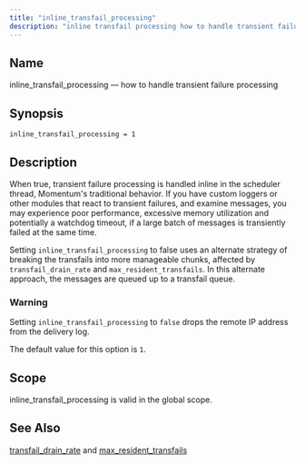```yaml
---
title: "inline_transfail_processing"
description: "inline transfail processing how to handle transient failure processing inline transfail processing 1 When true transient failure processing is handled inline in the scheduler thread Momentum's traditional behavior If you have custom loggers or other modules that react to transient failures and examine messages you may experience poor performance excessive..."
---
```


<a name="conf.ref.inline_transfail_processing"></a> 
## Name

inline_transfail_processing — how to handle transient failure processing

## Synopsis

`inline_transfail_processing = 1`

<a name="idp9882144"></a> 
## Description

When true, transient failure processing is handled inline in the scheduler thread, Momentum's traditional behavior. If you have custom loggers or other modules that react to transient failures, and examine messages, you may experience poor performance, excessive memory utilization and potentially a watchdog timeout, if a large batch of messages is transiently failed at the same time.

Setting `inline_transfail_processing` to false uses an alternate strategy of breaking the transfails into more manageable chunks, affected by `transfail_drain_rate` and `max_resident_transfails`. In this alternate approach, the messages are queued up to a transfail queue.

### Warning

Setting `inline_transfail_processing` to `false` drops the remote IP address from the delivery log.

The default value for this option is `1`.

<a name="idp9889184"></a> 
## Scope

inline_transfail_processing is valid in the global scope.

<a name="idp9890832"></a> 
## See Also

[transfail_drain_rate](/momentum/3/3-reference/3-reference-conf-ref-transfail-drain-rate) and [max_resident_transfails](/momentum/3/3-reference/3-reference-conf-ref-max-resident-transfails)